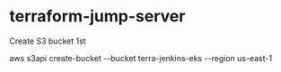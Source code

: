 # terraform-jump-server

Create S3 bucket 1st

aws s3api create-bucket --bucket terra-jenkins-eks --region us-east-1